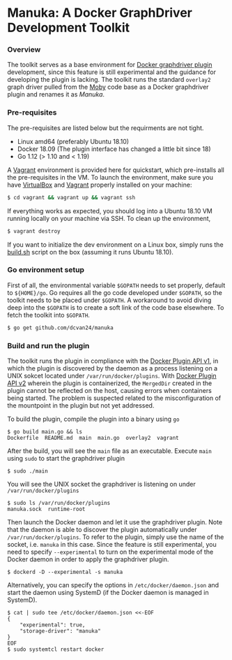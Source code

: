 Manuka: A Docker GraphDriver Development Toolkit
==============================

### Overview
The toolkit serves as a base environment for [Docker graphdriver plugin](https://docs.docker.com/engine/extend/plugins_graphdriver/) development, since this feature is still experimental and the guidance for developing the plugin is lacking. The toolkit runs the standard `overlay2` graph driver pulled from the [Moby](https://github.com/moby/moby) code base as a Docker graphdriver plugin and renames it as *Manuka*. 


### Pre-requisites
The pre-requisites are listed below but the requirments are not tight. 
 
- Linux amd64 (preferably Ubuntu 18.10)
- Docker 18.09 (The plugin interface has changed a little bit since 18)
- Go 1.12 (> 1.10 and < 1.19)

A [Vagrant](./vagrant) environment is provided here for quickstart, which pre-installs all the pre-requisites in the VM. To launch the environment, make sure you have [VirtualBox](https://www.virtualbox.org/) and [Vagrant](https://www.vagrantup.com/) properly installed on your machine:

```bash
$ cd vagrant && vagrant up && vagrant ssh
```

If everything works as expected, you should log into a Ubuntu 18.10 VM running locally on your machine via SSH. To clean up the environment, 

```bash 
$ vagrant destroy
```

If you want to initialize the dev environment on a Linux box, simply runs the [build.sh](./vagrant/build.sh) script on the box (assuming it runs Ubuntu 18.10).

### Go environment setup

First of all, the environmental variable `$GOPATH` needs to set properly, default to `${HOME}/go`. Go requires all the go code developed under `$GOPATH`, so the toolkit needs to be placed under `$GOPATH`. A workaround to avoid diving deep into the `$GOPATH` is to create a soft link of the code base elsewhere. To fetch the toolkit into `$GOPATH`.

```bash
$ go get github.com/dcvan24/manuka
```


### Build and run the plugin

The toolkit runs the plugin in compliance with the [Docker Plugin API v1](https://docs.docker.com/engine/extend/plugin_api/), in which the plugin is discovered by the daemon as a process listening on a UNIX sokcet located under `/var/run/docker/plugins`. With [Docker Plugin API v2](https://docs.docker.com/engine/extend/) wherein the plugin is containerized, the `MergedDir` created in the plugin cannot be reflected on the host, causing errors when containers being started. The problem is suspected related to the misconfiguration of the mountpoint in the plugin but not yet addressed. 

To build the plugin, compile the plugin into a binary using `go`

```console
$ go build main.go && ls 
Dockerfile  README.md  main  main.go  overlay2  vagrant
```	

After the build, you will see the `main` file as an executable. Execute `main` using `sudo` to start the graphdriver plugin

```console
$ sudo ./main
```

You will see the UNIX socket the graphdriver is listening on under `/var/run/docker/plugins`

```console
$ sudo ls /var/run/docker/plugins
manuka.sock  runtime-root
```

Then launch the Docker daemon and let it use the graphdriver plugin. Note that the daemon is able to discover the plugin automatically under `/var/run/docker/plugins`. To refer to the plugin, simply use the name of the socket, i.e. `manuka` in this case. Since the feature is still experimental, you need to specify `--experimental` to turn on the experimental mode of the Docker daemon in order to apply the graphdriver plugin.

```console
$ dockerd -D --experimental -s manuka
```

Alternatively, you can specify the options in `/etc/docker/daemon.json` and start the daemon using SystemD (if the Docker daemon is managed in SystemD).

```console
$ cat | sudo tee /etc/docker/daemon.json <<-EOF
{
    "experimental": true,
    "storage-driver": "manuka"
}
EOF
$ sudo systemtcl restart docker
```



